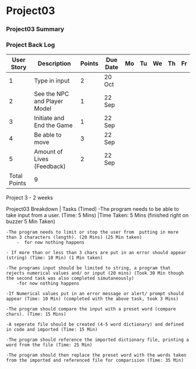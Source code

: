 # Project03
### Project03 Summary 
### Project Back Log

| User Story  | Description                  | Points | Due Date | Mo | Tu | We | Th | Fr |
|-------------|------------------------------|--------|----------|----|----|----|----|----|
| 1           | Type in input                | 2      |20 Oct    |    |    |    |    |    |
| 2           | See the NPC and Player Model | 1      |22 Sep    |    |    |    |    |    |
| 3           | Initiate and End the Game    | 1      |22 Sep    |    |    |    |    |    |
| 4           | Be able to move              | 3      |22 Sep    |    |    |    |    |    |
| 5           | Amount of Lives (Feedback)   | 2      |22 Sep    |    |    |    |    |    |
| Total Points| 9                 |

Project 3 - 2 weeks


Project03 Breakdown | Tasks (Timed)
	-The program needs to be able to take input from a user. (Time: 5 Mins) |Time Taken: 5 Mins (finished right on buzzer 5 Min Taken)

	-The program needs to limit or stop the user from  putting in more than 3 characters (length). (20 Mins) (25 Min taken)
		-  for now nothing happens

	- If more than or less than 3 chars are put in an error should appear (string) (Time: 10 Min) (1 Min taken)

	-The programs input should be limited to string, a program that rejects numerical values and/ or input (20 mins) (Took 30 Min though the second task was also completed simutaneously)
		-for now nothing happens

	-If Numerical values put in an error message or alert/ prompt should appear (Time: 10 Min) (completed with the above task, took 3 Mins)

	-The program should compare the input with a preset word (compare chars). (Time: 15 Mins)

	-A seperate file should be created (4-5 word dictionary) and defined in code and imported (Time: 15 Min)

	-The program should reference the imported dictionary file, printing a word from the file (Time: 25 Min)

	-The program should then replace the preset word with the words taken from the imported and referenced file for comparision (Time: 35 Min)


